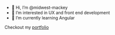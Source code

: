 - 👋 Hi, I’m @midwest-mackey
- 👀 I’m interested in UX and front end development
- 🌱 I’m currently learning Angular

Checkout my [portfolio](https://github.com/midwest-mackey/portfolio)

<!---
midwest-mackey/midwest-mackey is a ✨ special ✨ repository because its `README.md` (this file) appears on your GitHub profile.
You can click the Preview link to take a look at your changes.
--->
